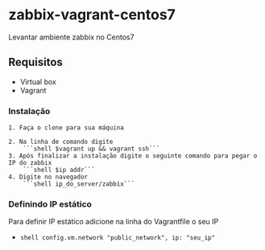 # zabbix-vagrant-centos7
Levantar ambiente zabbix no Centos7
## Requisitos

* Virtual box
* Vagrant

### Instalação

	1. Faça o clone para sua máquina

	2. Na linha de comando digite
		```shell $vagrant up && vagrant ssh```
	3. Após finalizar a instalação digite o seguinte comando para pegar o IP do zabbix
		```shell $ip addr```
	4. Digite no navegador
		```shell ip_do_server/zabbix```

### Definindo IP estático

Para definir IP estático adicione na linha do Vagrantfile o seu IP

* ```shell config.vm.network "public_network", ip: "seu_ip"```
